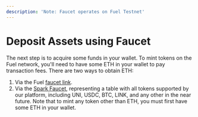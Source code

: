 ```yaml
---
description: 'Note: Faucet operates on Fuel Testnet'
---
```


# Deposit Assets using Faucet

The next step is to acquire some funds in your wallet. To mint tokens on the Fuel network, you'll need to have some ETH in your wallet to pay transaction fees. There are two ways to obtain ETH:

1. Via the Fuel [faucet link](https://faucet-beta-5.fuel.network/).
2. Via the [Spark Faucet](https://app.sprk.fi/#/faucet), representing a table with all tokens supported by our platform, including UNI, USDC, BTC, LINK, and any other in the near future. Note that to mint any token other than ETH, you must first have some ETH in your wallet.

